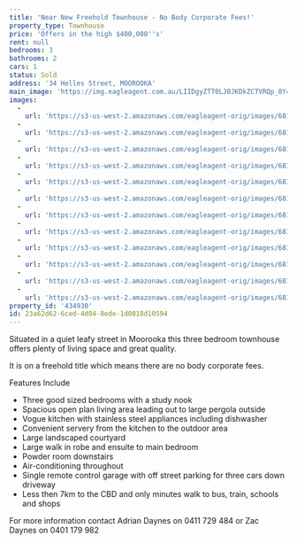 ```yaml
---
title: 'Near New Freehold Townhouse - No Body Corporate Fees!'
property_type: Townhouse
price: 'Offers in the high $400,000''s'
rent: null
bedrooms: 3
bathrooms: 2
cars: 1
status: Sold
address: '34 Helles Street, MOOROOKA'
main_image: 'https://img.eagleagent.com.au/LIIDgyZTT0LJ0JKDkZCTVRQp_8Y=/1280x854/smart/https://s3-us-west-2.amazonaws.com/eagleagent-orig/images/6819080/105242582-image-M.jpg'
images:
  -
    url: 'https://s3-us-west-2.amazonaws.com/eagleagent-orig/images/6819091/105242582-image-K.jpg'
  -
    url: 'https://s3-us-west-2.amazonaws.com/eagleagent-orig/images/6819090/105242582-image-J.jpg'
  -
    url: 'https://s3-us-west-2.amazonaws.com/eagleagent-orig/images/6819089/105242582-image-I.jpg'
  -
    url: 'https://s3-us-west-2.amazonaws.com/eagleagent-orig/images/6819088/105242582-image-H.jpg'
  -
    url: 'https://s3-us-west-2.amazonaws.com/eagleagent-orig/images/6819087/105242582-image-G.jpg'
  -
    url: 'https://s3-us-west-2.amazonaws.com/eagleagent-orig/images/6819086/105242582-image-F.jpg'
  -
    url: 'https://s3-us-west-2.amazonaws.com/eagleagent-orig/images/6819085/105242582-image-E.jpg'
  -
    url: 'https://s3-us-west-2.amazonaws.com/eagleagent-orig/images/6819084/105242582-image-D.jpg'
  -
    url: 'https://s3-us-west-2.amazonaws.com/eagleagent-orig/images/6819083/105242582-image-C.jpg'
  -
    url: 'https://s3-us-west-2.amazonaws.com/eagleagent-orig/images/6819082/105242582-image-B.jpg'
  -
    url: 'https://s3-us-west-2.amazonaws.com/eagleagent-orig/images/6819081/105242582-image-A.jpg'
  -
    url: 'https://s3-us-west-2.amazonaws.com/eagleagent-orig/images/6819080/105242582-image-M.jpg'
property_id: '434930'
id: 23a62d62-6ced-4d04-8ede-1d0818d10594
---
```

Situated in a quiet leafy street in Moorooka this three bedroom townhouse offers plenty of living space and great quality.

It is on a freehold title which means there are no body corporate fees.

Features Include
*  Three good sized bedrooms with a study nook
*  Spacious open plan living area leading out to large pergola outside
*  Vogue kitchen with stainless steel appliances including dishwasher
*  Convenient servery from the kitchen to the outdoor area
*  Large landscaped courtyard
*  Large walk in robe and ensuite to main bedroom
*  Powder room downstairs
*  Air-conditioning throughout
*  Single remote control garage with off street parking for three cars down driveway
*  Less then 7km to the CBD and only minutes walk to bus, train, schools and shops

For more information contact Adrian Daynes on 0411 729 484 or Zac Daynes on 0401 179 982
